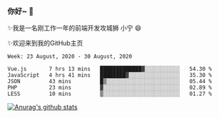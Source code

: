 ### 你好~  👋

✨我是一名刚工作一年的前端开发攻城狮 小宁 😄

✨欢迎来到我的GitHub主页
<!--
**7148505/7148505** is a ✨ _special_ ✨ repository because its `README.md` (this file) appears on your GitHub profile.

Here are some ideas to get you started:

- 🔭 I’m currently working on ...
- 🌱 I’m currently learning ...
- 👯 I’m looking to collaborate on ...
- 🤔 I’m looking for help with ...
- 💬 Ask me about ...
- 📫 How to reach me: ...
- 😄 Pronouns: ...
- ⚡ Fun fact: ...
-->

<!--START_SECTION:waka-->
```text
Week: 23 August, 2020 - 30 August, 2020

Vue.js       7 hrs 13 mins   █████████████▓░░░░░░░░░░░   54.30 % 
JavaScript   4 hrs 41 mins   ████████▓░░░░░░░░░░░░░░░░   35.30 % 
JSON         43 mins         █▒░░░░░░░░░░░░░░░░░░░░░░░   05.44 % 
PHP          23 mins         ▓░░░░░░░░░░░░░░░░░░░░░░░░   02.89 % 
LESS         10 mins         ▒░░░░░░░░░░░░░░░░░░░░░░░░   01.27 % 
```
<!--END_SECTION:waka-->

[![Anurag's github stats](https://github-readme-stats.vercel.app/api?username=ZhangNing-debug)](https://github.com/anuraghazra/github-readme-stats)

